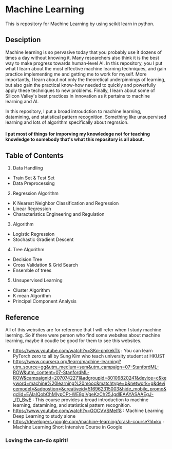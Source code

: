 # Machine Learning
 This is repository for Machine Learning by using scikit learn in python.
   
## Desciption
Machine learning is so pervasive today that you probably use it dozens of times a day without knowing it.
Many researchers also think it is the best way to make progress towards human-level AI.
In this repository, you I put what I learn about the most effective machine learning techniques, and gain practice implementing me and getting me to work for myself.
More importantly, I learn about not only the theoretical underpinnings of learning, but also gain the practical know-how needed to quickly and powerfully apply these techniques to new problems.
Finally, I learn about some of Silicon Valley's best practices in innovation as it pertains to machine learning and AI.   

In this repository, I put a broad introudction to machine learning, datamining, and statistical pattern recognition.
Something like unsupervised learning and lots of algorithm specifically about regrssion.   
#### I put most of things for imporving my knowledege not for teaching knowledge to somebody that's what this repository is all about.
   
## Table of Contents
1. Data Handling
- Train Set & Test Set   
- Data Preprocessing   
2. Regression Algorithm
- K Nearest Neighbor Classification and Regression   
- Linear Regression   
- Characteristics Engineering and Regulation   
3. Algorithm
- Logistic Regression   
- Stochastic Gradient Descent   
4. Tree Algorithm
- Decision Tree   
- Cross Validation & Grid Search   
- Ensemble of trees   
5. Unsupervised Learning
- Cluster Algorithm   
- K mean Algorithm   
- Principal Component Analysis   
   
## Reference
All of this websites are for reference that I will refer when I study machine laerning. So if there were person who find some websites about machine learning, maybe it coudle be good for them to see this websites.
* https://www.youtube.com/watch?v=SKq-pmkekTk
: You can learn PyTorch zero to all by Sung Kim who teach university student at HKUST
* https://www.coursera.org/learn/machine-learning?utm_source=gg&utm_medium=sem&utm_campaign=07-StanfordML-ROW&utm_content=07-StanfordML-ROW&campaignid=2070742271&adgroupid=80109820241&device=c&keyword=machine%20learning%20mooc&matchtype=b&network=g&devicemodel=&adpostion=&creativeid=516962315003&hide_mobile_promo&gclid=EAIaIQobChMIypCPt-WE8gIVgeKzCh25JgdlEAAYASAAEgJ-_fD_BwE
: This course provides a broad introduction to machine learning, datamining, and statistical pattern recognition.
* https://www.youtube.com/watch?v=GOCVVSMeIf8
: Machine Learning Deep Learning to study alone
* https://developers.google.com/machine-learning/crash-course?hl=ko
: Machine Learning Short Intensive Course in Google
   
### Loving the can-do spirit!

